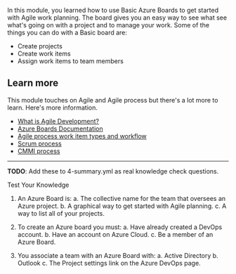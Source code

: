 In this module, you learned how to use Basic Azure Boards to get started with Agile work planning. The board gives you an easy way to see what see what's going on with a project and to manage your work. Some of the things you can do with a Basic board are:

* Create projects
* Create work items
* Assign work items to team members

<!-- TODO: Make these "learn more" sections more consistent -->

## Learn more

This module touches on Agile and Agile process but there's a lot more to learn. Here's more information.

* [What is Agile Development?](https://docs.microsoft.com/azure/devops/learn/agile/what-is-agile-development?azure-portal=true)
* [Azure Boards Documentation](https://docs.microsoft.com/azure/devops/learn/agile/what-is-agile-development?azure-portal=true)
* [Agile process work item types and workflow](https://docs.microsoft.com/azure/devops/boards/work-items/guidance/agile-process-workflow?view=azure-devops&azure-portal=true)
* [Scrum process](https://docs.microsoft.com/azure/devops/boards/work-items/guidance/scrum-process?view=azure-devops&azure-portal=true)
* [CMMI process](https://docs.microsoft.com/azure/devops/boards/work-items/guidance/cmmi-process?view=azure-devops&azure-portal=true)

-----

**TODO**: Add these to 4-summary.yml as real knowledge check questions.

Test Your Knowledge

1. An Azure Board is:
   a. The collective name for the team that oversees an Azure project.
   b. A graphical way to get started with Agile planning.
   c. A way to list all of your projects.

2. To create an Azure board you must:
   a. Have already created a DevOps account.
   b. Have an account on Azure Cloud.
   c. Be a member of an Azure Board.

3. You associate a team with an Azure Board with:
   a. Active Directory
   b. Outlook
   c. The Project settings link on the Azure DevOps page.

